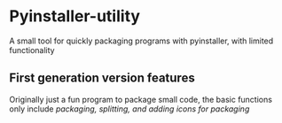 # Pyinstaller-utility

A small tool for quickly packaging programs with pyinstaller, with limited functionality

## First generation version features  

Originally just a fun program to package small code, the basic functions only include *packaging, splitting, and adding icons for packaging*  

